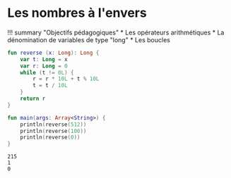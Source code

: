 # Les nombres à l'envers

!!! summary "Objectifs pédagogiques"
    * Les opérateurs arithmétiques
    * La dénomination de variables de type "long"
    * Les boucles
    
  
``` kotlin
fun reverse (x: Long): Long {
	var t: Long = x
	var r: Long = 0
	while (t != 0L) {
		r = r * 10L + t % 10L
		t = t / 10L
	}
	return r
}

fun main(args: Array<String>) {
	println(reverse(512))
	println(reverse(100))
	println(reverse(0))
}
```

```
215
1
0
```
